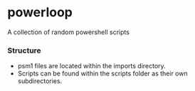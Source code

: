 # powerloop
A collection of random powershell scripts

### Structure

- psm1 files are located within the imports directory.
- Scripts can be found within the scripts folder as their own subdirectories.

